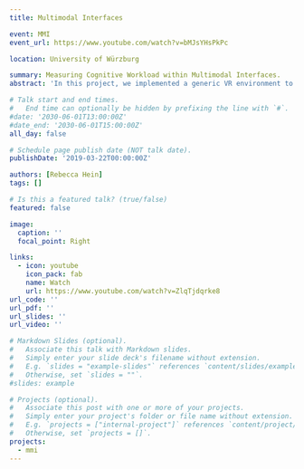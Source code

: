 ```yaml
---
title: Multimodal Interfaces

event: MMI
event_url: https://www.youtube.com/watch?v=bMJsYHsPkPc

location: University of Würzburg

summary: Measuring Cognitive Workload within Multimodal Interfaces.
abstract: 'In this project, we implemented a generic VR environment to measure cognitive workload. The user was asked to manipulate cubes by voice and gesture commands (color, size, position, insert or delete). To develop the speech and gesture interface, we used and modified ATN grammar..'

# Talk start and end times.
#   End time can optionally be hidden by prefixing the line with `#`.
#date: '2030-06-01T13:00:00Z'
#date_end: '2030-06-01T15:00:00Z'
all_day: false

# Schedule page publish date (NOT talk date).
publishDate: '2019-03-22T00:00:00Z'

authors: [Rebecca Hein]
tags: []

# Is this a featured talk? (true/false)
featured: false

image:
  caption: ''
  focal_point: Right

links:
  - icon: youtube
    icon_pack: fab
    name: Watch
    url: https://www.youtube.com/watch?v=ZlqTjdqrke8
url_code: ''
url_pdf: ''
url_slides: ''
url_video: ''

# Markdown Slides (optional).
#   Associate this talk with Markdown slides.
#   Simply enter your slide deck's filename without extension.
#   E.g. `slides = "example-slides"` references `content/slides/example-slides.md`.
#   Otherwise, set `slides = ""`.
#slides: example

# Projects (optional).
#   Associate this post with one or more of your projects.
#   Simply enter your project's folder or file name without extension.
#   E.g. `projects = ["internal-project"]` references `content/project/deep-learning/index.md`.
#   Otherwise, set `projects = []`.
projects:
  - mmi
---
```



